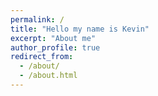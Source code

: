 ```yaml
---
permalink: /
title: "Hello my name is Kevin"
excerpt: "About me"
author_profile: true
redirect_from: 
  - /about/
  - /about.html
---
```



